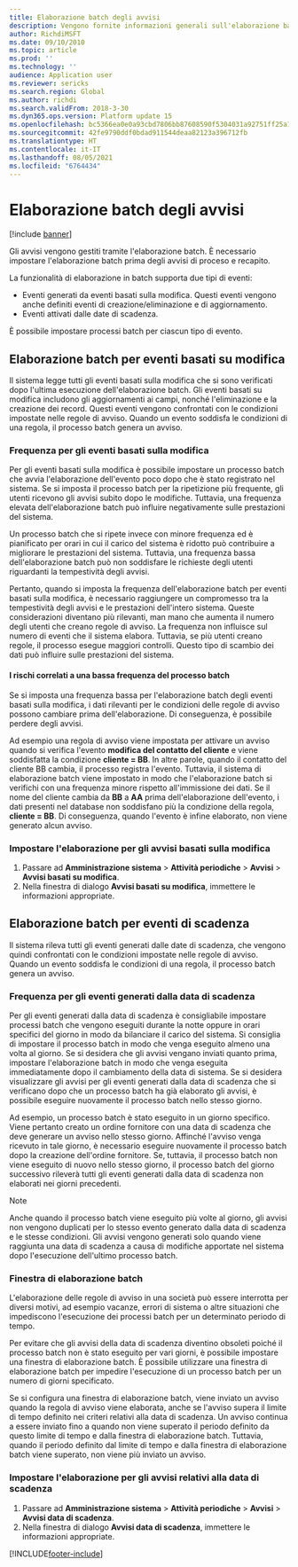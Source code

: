 ```yaml
---
title: Elaborazione batch degli avvisi
description: Vengono fornite informazioni generali sull'elaborazione batch degli avvisi.
author: RichdiMSFT
ms.date: 09/10/2010
ms.topic: article
ms.prod: ''
ms.technology: ''
audience: Application user
ms.reviewer: sericks
ms.search.region: Global
ms.author: richdi
ms.search.validFrom: 2018-3-30
ms.dyn365.ops.version: Platform update 15
ms.openlocfilehash: bc5366ea0e0a93cbd7806bb87608590f5304031a92751ff25a1531c2a3b135b6
ms.sourcegitcommit: 42fe9790ddf0bdad911544deaa82123a396712fb
ms.translationtype: HT
ms.contentlocale: it-IT
ms.lasthandoff: 08/05/2021
ms.locfileid: "6764434"
---
```

# <a name="batch-processing-of-alerts"></a>Elaborazione batch degli avvisi

[!include [banner](../includes/banner.md)]

Gli avvisi vengono gestiti tramite l'elaborazione batch. È necessario impostare l'elaborazione batch prima degli avvisi di proceso e recapito.

La funzionalità di elaborazione in batch supporta due tipi di eventi:

- Eventi generati da eventi basati sulla modifica. Questi eventi vengono anche definiti eventi di creazione/eliminazione e di aggiornamento.
- Eventi attivati dalle date di scadenza.

È possibile impostare processi batch per ciascun tipo di evento.

## <a name="batch-processing-for-change-based-events"></a>Elaborazione batch per eventi basati su modifica

Il sistema legge tutti gli eventi basati sulla modifica che si sono verificati dopo l'ultima esecuzione dell'elaborazione batch. Gli eventi basati su modifica includono gli aggiornamenti ai campi, nonché l'eliminazione e la creazione dei record. Questi eventi vengono confrontati con le condizioni impostate nelle regole di avviso. Quando un evento soddisfa le condizioni di una regola, il processo batch genera un avviso.

### <a name="frequency-for-change-based-events"></a>Frequenza per gli eventi basati sulla modifica

Per gli eventi basati sulla modifica è possibile impostare un processo batch che avvia l'elaborazione dell'evento poco dopo che è stato registrato nel sistema. Se si imposta il processo batch per la ripetizione più frequente, gli utenti ricevono gli avvisi subito dopo le modifiche. Tuttavia, una frequenza elevata dell'elaborazione batch può influire negativamente sulle prestazioni del sistema.

Un processo batch che si ripete invece con minore frequenza ed è pianificato per orari in cui il carico del sistema è ridotto può contribuire a migliorare le prestazioni del sistema. Tuttavia, una frequenza bassa dell'elaborazione batch può non soddisfare le richieste degli utenti riguardanti la tempestività degli avvisi.

Pertanto, quando si imposta la frequenza dell'elaborazione batch per eventi basati sulla modifica, è necessario raggiungere un compromesso tra la tempestività degli avvisi e le prestazioni dell'intero sistema. Queste considerazioni diventano più rilevanti, man mano che aumenta il numero degli utenti che creano regole di avviso. La frequenza non influisce sul numero di eventi che il sistema elabora. Tuttavia, se più utenti creano regole, il processo esegue maggiori controlli. Questo tipo di scambio dei dati può influire sulle prestazioni del sistema.

#### <a name="the-risks-of-low-batch-frequency"></a>I rischi correlati a una bassa frequenza del processo batch

Se si imposta una frequenza bassa per l'elaborazione batch degli eventi basati sulla modifica, i dati rilevanti per le condizioni delle regole di avviso possono cambiare prima dell'elaborazione. Di conseguenza, è possibile perdere degli avvisi.

Ad esempio una regola di avviso viene impostata per attivare un avviso quando si verifica l'evento **modifica del contatto del cliente** e viene soddisfatta la condizione **cliente = BB**. In altre parole, quando il contatto del cliente BB cambia, il processo registra l'evento. Tuttavia, il sistema di elaborazione batch viene impostato in modo che l'elaborazione batch si verifichi con una frequenza minore rispetto all'immissione dei dati. Se il nome del cliente cambia da **BB** a **AA** prima dell'elaborazione dell'evento, i dati presenti nel database non soddisfano più la condizione della regola, **cliente = BB**. Di conseguenza, quando l'evento è infine elaborato, non viene generato alcun avviso.

### <a name="set-up-processing-for-change-based-alerts"></a>Impostare l'elaborazione per gli avvisi basati sulla modifica

1. Passare ad **Amministrazione sistema** &gt; **Attività periodiche** &gt; **Avvisi** &gt; **Avvisi basati su modifica**.
2. Nella finestra di dialogo **Avvisi basati su modifica**, immettere le informazioni appropriate.

## <a name="batch-processing-for-due-date-events"></a>Elaborazione batch per eventi di scadenza

Il sistema rileva tutti gli eventi generati dalle date di scadenza, che vengono quindi confrontati con le condizioni impostate nelle regole di avviso. Quando un evento soddisfa le condizioni di una regola, il processo batch genera un avviso.

### <a name="frequency-for-due-date-events"></a>Frequenza per gli eventi generati dalla data di scadenza

Per gli eventi generati dalla data di scadenza è consigliabile impostare processi batch che vengono eseguiti durante la notte oppure in orari specifici del giorno in modo da bilanciare il carico del sistema. Si consiglia di impostare il processo batch in modo che venga eseguito almeno una volta al giorno. Se si desidera che gli avvisi vengano inviati quanto prima, impostare l'elaborazione batch in modo che venga eseguita immediatamente dopo il cambiamento della data di sistema. Se si desidera visualizzare gli avvisi per gli eventi generati dalla data di scadenza che si verificano dopo che un processo batch ha già elaborato gli avvisi, è possibile eseguire nuovamente il processo batch nello stesso giorno.

Ad esempio, un processo batch è stato eseguito in un giorno specifico. Viene pertanto creato un ordine fornitore con una data di scadenza che deve generare un avviso nello stesso giorno. Affinché l'avviso venga ricevuto in tale giorno, è necessario eseguire nuovamente il processo batch dopo la creazione dell'ordine fornitore. Se, tuttavia, il processo batch non viene eseguito di nuovo nello stesso giorno, il processo batch del giorno successivo rileverà tutti gli eventi generati dalla data di scadenza non elaborati nei giorni precedenti.

> [!NOTE]
> Anche quando il processo batch viene eseguito più volte al giorno, gli avvisi non vengono duplicati per lo stesso evento generato dalla data di scadenza e le stesse condizioni. Gli avvisi vengono generati solo quando viene raggiunta una data di scadenza a causa di modifiche apportate nel sistema dopo l'esecuzione dell'ultimo processo batch.

### <a name="batch-processing-window"></a>Finestra di elaborazione batch

L'elaborazione delle regole di avviso in una società può essere interrotta per diversi motivi, ad esempio vacanze, errori di sistema o altre situazioni che impediscono l'esecuzione dei processi batch per un determinato periodo di tempo.

Per evitare che gli avvisi della data di scadenza diventino obsoleti poiché il processo batch non è stato eseguito per vari giorni, è possibile impostare una finestra di elaborazione batch. È possibile utilizzare una finestra di elaborazione batch per impedire l'esecuzione di un processo batch per un numero di giorni specificato.

Se si configura una finestra di elaborazione batch, viene inviato un avviso quando la regola di avviso viene elaborata, anche se l'avviso supera il limite di tempo definito nei criteri relativi alla data di scadenza. Un avviso continua a essere inviato fino a quando non viene superato il periodo definito da questo limite di tempo e dalla finestra di elaborazione batch. Tuttavia, quando il periodo definito dal limite di tempo e dalla finestra di elaborazione batch viene superato, non viene più inviato un avviso.

### <a name="set-up-processing-for-due-date-alerts"></a>Impostare l'elaborazione per gli avvisi relativi alla data di scadenza

1. Passare ad **Amministrazione sistema** &gt; **Attività periodiche** &gt; **Avvisi** &gt; **Avvisi data di scadenza**.
2. Nella finestra di dialogo **Avvisi data di scadenza**, immettere le informazioni appropriate.


[!INCLUDE[footer-include](../../../includes/footer-banner.md)]
